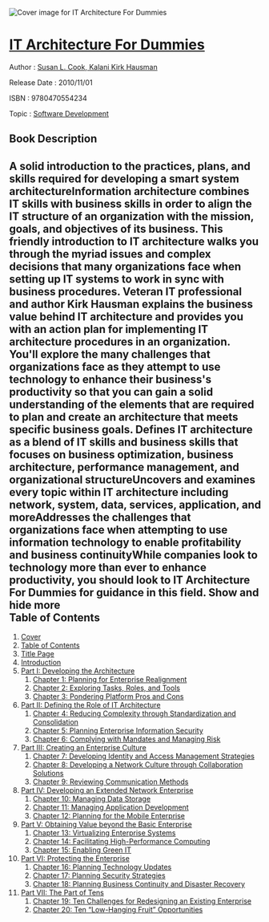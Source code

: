 ![Cover image for IT Architecture For Dummies](https://imgdetail.ebookreading.net/cover/cover/software_development/EB9780470554234.jpg)

[IT Architecture For Dummies](https://ebookreading.net/view/book/IT+Architecture+For+Dummies-EB9780470554234_1.html "IT Architecture For Dummies")
====================================================================================================================

Author : [Susan L. Cook](https://ebookreading.net/search/author/Susan+L.+Cook),[ Kalani Kirk Hausman](https://ebookreading.net/search/author/+Kalani+Kirk+Hausman)

Release Date : 2010/11/01

ISBN : 9780470554234

Topic : [Software Development](https://ebookreading.net/search/category/software-development)

Book Description
-----------------

 A solid introduction to the practices, plans, and skills required for developing a smart system architectureInformation architecture combines IT skills with business skills in order to align the IT structure of an organization with the mission, goals, and objectives of its business. This friendly introduction to IT architecture walks you through the myriad issues and complex decisions that many organizations face when setting up IT systems to work in sync with business procedures.
Veteran IT professional and author Kirk Hausman explains the business value behind IT architecture and provides you with an action plan for implementing IT architecture procedures in an organization. You'll explore the many challenges that organizations face as they attempt to use technology to enhance their business's productivity so that you can gain a solid understanding of the elements that are required to plan and create an architecture that meets specific business goals.
Defines IT architecture as a blend of IT skills and business skills that focuses on business optimization, business architecture, performance management, and organizational structureUncovers and examines every topic within IT architecture including network, system, data, services, application, and moreAddresses the challenges that organizations face when attempting to use information technology to enable profitability and business continuityWhile companies look to technology more than ever to enhance productivity, you should look to IT Architecture For Dummies for guidance in this field.
        Show and hide more                
Table of Contents
-----------------

1. [Cover](https://ebookreading.net/view/book/IT+Architecture+For+Dummies-EB9780470554234_1.html)
1. [Table of Contents](https://ebookreading.net/view/book/IT+Architecture+For+Dummies-EB9780470554234_2.html)
1. [Title Page](https://ebookreading.net/view/book/IT+Architecture+For+Dummies-EB9780470554234_3.html)
1. [Introduction](https://ebookreading.net/view/book/IT+Architecture+For+Dummies-EB9780470554234_4.html)
1. [Part I: Developing the Architecture](https://ebookreading.net/view/book/IT+Architecture+For+Dummies-EB9780470554234_5.html)
    1. [Chapter 1: Planning for Enterprise Realignment](https://ebookreading.net/view/book/IT+Architecture+For+Dummies-EB9780470554234_6.html)
    1. [Chapter 2: Exploring Tasks, Roles, and Tools](https://ebookreading.net/view/book/IT+Architecture+For+Dummies-EB9780470554234_7.html)
    1. [Chapter 3: Pondering Platform Pros and Cons](https://ebookreading.net/view/book/IT+Architecture+For+Dummies-EB9780470554234_8.html)
1. [Part II: Defining the Role of IT Architecture](https://ebookreading.net/view/book/IT+Architecture+For+Dummies-EB9780470554234_9.html)
    1. [Chapter 4: Reducing Complexity through Standardization and Consolidation](https://ebookreading.net/view/book/IT+Architecture+For+Dummies-EB9780470554234_10.html)
    1. [Chapter 5: Planning Enterprise Information Security](https://ebookreading.net/view/book/IT+Architecture+For+Dummies-EB9780470554234_11.html)
    1. [Chapter 6: Complying with Mandates and Managing Risk](https://ebookreading.net/view/book/IT+Architecture+For+Dummies-EB9780470554234_12.html)
1. [Part III: Creating an Enterprise Culture](https://ebookreading.net/view/book/IT+Architecture+For+Dummies-EB9780470554234_13.html)
    1. [Chapter 7: Developing Identity and Access Management Strategies](https://ebookreading.net/view/book/IT+Architecture+For+Dummies-EB9780470554234_14.html)
    1. [Chapter 8: Developing a Network Culture through Collaboration Solutions](https://ebookreading.net/view/book/IT+Architecture+For+Dummies-EB9780470554234_15.html)
    1. [Chapter 9: Reviewing Communication Methods](https://ebookreading.net/view/book/IT+Architecture+For+Dummies-EB9780470554234_16.html)
1. [Part IV: Developing an Extended Network Enterprise](https://ebookreading.net/view/book/IT+Architecture+For+Dummies-EB9780470554234_17.html)
    1. [Chapter 10: Managing Data Storage](https://ebookreading.net/view/book/IT+Architecture+For+Dummies-EB9780470554234_18.html)
    1. [Chapter 11: Managing Application Development](https://ebookreading.net/view/book/IT+Architecture+For+Dummies-EB9780470554234_19.html)
    1. [Chapter 12: Planning for the Mobile Enterprise](https://ebookreading.net/view/book/IT+Architecture+For+Dummies-EB9780470554234_20.html)
1. [Part V: Obtaining Value beyond the Basic Enterprise](https://ebookreading.net/view/book/IT+Architecture+For+Dummies-EB9780470554234_21.html)
    1. [Chapter 13: Virtualizing Enterprise Systems](https://ebookreading.net/view/book/IT+Architecture+For+Dummies-EB9780470554234_22.html)
    1. [Chapter 14: Facilitating High-Performance Computing](https://ebookreading.net/view/book/IT+Architecture+For+Dummies-EB9780470554234_23.html)
    1. [Chapter 15: Enabling Green IT](https://ebookreading.net/view/book/IT+Architecture+For+Dummies-EB9780470554234_24.html)
1. [Part VI: Protecting the Enterprise](https://ebookreading.net/view/book/IT+Architecture+For+Dummies-EB9780470554234_25.html)
    1. [Chapter 16: Planning Technology Updates](https://ebookreading.net/view/book/IT+Architecture+For+Dummies-EB9780470554234_26.html)
    1. [Chapter 17: Planning Security Strategies](https://ebookreading.net/view/book/IT+Architecture+For+Dummies-EB9780470554234_27.html)
    1. [Chapter 18: Planning Business Continuity and Disaster Recovery](https://ebookreading.net/view/book/IT+Architecture+For+Dummies-EB9780470554234_28.html)
1. [Part VII: The Part of Tens](https://ebookreading.net/view/book/IT+Architecture+For+Dummies-EB9780470554234_29.html)
    1. [Chapter 19: Ten Challenges for Redesigning an Existing Enterprise](https://ebookreading.net/view/book/IT+Architecture+For+Dummies-EB9780470554234_30.html)
    1. [Chapter 20: Ten “Low-Hanging Fruit” Opportunities](https://ebookreading.net/view/book/IT+Architecture+For+Dummies-EB9780470554234_31.html)

